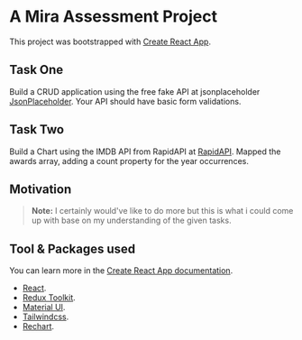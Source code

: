 # A Mira Assessment Project

This project was bootstrapped with [Create React App](https://github.com/facebook/create-react-app).

## Task One

Build a CRUD application using the free fake API at jsonplaceholder [JsonPlaceholder](https://jsonplaceholder.typicode.com/guide/).
Your API should have basic form validations.

## Task Two

Build a Chart using the IMDB API from RapidAPI at [RapidAPI](https://rapidapi.com/).
Mapped the awards array, adding a count property for the year occurrences.

## Motivation

> **Note:** I certainly would've like to do more but this is what i could come up with base on my understanding of the given tasks.

## Tool & Packages used

You can learn more in the [Create React App documentation](https://facebook.github.io/create-react-app/docs/getting-started).

- [React](https://reactjs.org/).
- [Redux Toolkit](https://redux-toolkit.js.org/).
- [Material UI](https://mui.com/).
- [Tailwindcss](https://tailwindcss.com/).
- [Rechart](https://recharts.org/).
